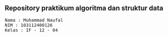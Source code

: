 ## Repository praktikum algoritma dan struktur data

<pre>
Nama : Muhammad Naufal
NIM : 103112400126
Kelas : IF - 12 - 04
</pre>
